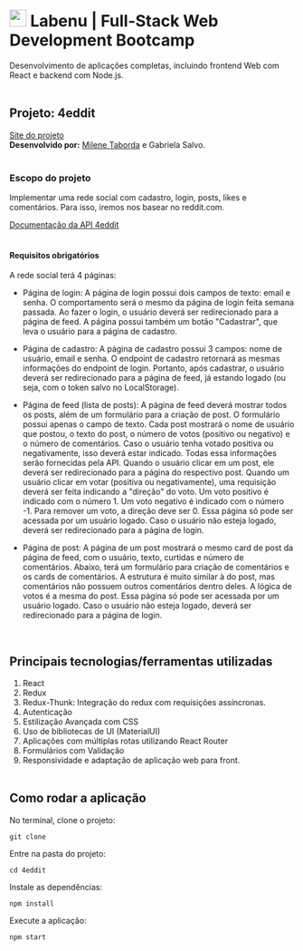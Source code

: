 #  <img  width='30' src='https://uploads-ssl.webflow.com/5e790d30d198385b09366d8f/5efbb5055f2478ba2bc322d0_icone_gif.gif'> Labenu | Full-Stack Web Development Bootcamp
Desenvolvimento de aplicações completas, incluindo frontend Web com React e backend com Node.js.
<br><br>

## Projeto: 4eddit

[Site do projeto](http://milky-scent.surge.sh/)
<br>
**Desenvolvido por:** [Milene Taborda](https://www.linkedin.com/in/milene-taborda/) e Gabriela Salvo.
<br><br>


### Escopo do projeto
Implementar uma rede social com cadastro, login, posts, likes e comentários. Para isso, iremos nos basear no reddit.com.


[Documentação da API 4eddit](https://documenter.getpostman.com/view/674905/SzYXXKEE?version=latest#08adf102-4d87-4f70-9dc3-b3c321b29739)
<br><br>


#### Requisitos obrigatórios

A rede social terá 4 páginas:
<br>
- Página de login: A página de login possui dois campos de texto: email e senha. O comportamento será o mesmo da página de login feita semana passada. Ao fazer o login, o usuário deverá ser redirecionado para a página de feed. A página possui também um botão "Cadastrar", que leva o usuário para a página de cadastro. <br>

- Página de cadastro: A página de cadastro possui 3 campos: nome de usuário, email e senha. O endpoint de cadastro retornará as mesmas informações do endpoint de login. Portanto, após cadastrar, o usuário deverá ser redirecionado para a página de feed, já estando logado (ou seja, com o token salvo no LocalStorage).<br>

- Página de feed (lista de posts): A página de feed deverá mostrar todos os posts, além de um formulário para a criação de post. O formulário possui apenas o campo de texto. Cada post mostrará o nome de usuário que postou, o texto do post, o número de votos (positivo ou negativo) e o número de comentários. Caso o usuário tenha votado positiva ou negativamente, isso deverá estar indicado. Todas essa informações serão fornecidas pela API. Quando o usuário clicar em um post, ele deverá ser redirecionado para a página do respectivo post. Quando um usuário clicar em votar (positiva ou negativamente), uma requisição deverá ser feita indicando a "direção" do voto. Um voto positivo é indicado com o número 1. Um voto negativo é indicado com o número -1. Para remover um voto, a direção deve ser 0. Essa página só pode ser acessada por um usuário logado. Caso o usuário não esteja logado, deverá ser redirecionado para a página de login. <br>

- Página de post: A página de um post mostrará o mesmo card de post da página de feed, com o usuário, texto, curtidas e número de comentários. Abaixo, terá um formulário para criação de comentários e os cards de comentários. A estrutura é muito similar à do post, mas comentários não possuem outros comentários dentro deles. A lógica de votos é a mesma do post. Essa página só pode ser acessada por um usuário logado. Caso o usuário não esteja logado, deverá ser redirecionado para a página de login.
<br>

## Principais tecnologias/ferramentas utilizadas

1. React
2. Redux
3. Redux-Thunk: Integração do redux com requisições assíncronas.
4. Autenticação
5. Estilização Avançada com CSS
6. Uso de bibliotecas de UI (MaterialUI)
7. Aplicações com múltiplas rotas utilizando React Router
8. Formulários com Validação
9. Responsividade e adaptação de aplicação web para front.
<br><br>

## Como rodar a aplicação

No terminal, clone o projeto:
```
git clone 
```

Entre na pasta do projeto:
```
cd 4eddit
```

Instale as dependências:
```
npm install
```

Execute a aplicação:
```
npm start 
```

<br>
